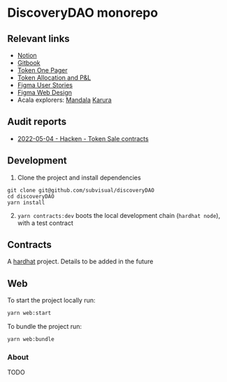 # DiscoveryDAO monorepo

[notion]: https://www.notion.so/fractal-/Discovery-DAO-0b8ada556f544e219e4756032f97c0e7
[gitbook]: https://app.gitbook.com/o/wJRQafZq48KlUkYl9v4X/s/txjkyhfQuOMVFy4HSbaM/
[hardhat]: https://hardhat.org/
[subvisual]: https://subvisual.com/
[token-alloc]: https://docs.google.com/spreadsheets/d/1KPmg42jJYDyhaShfwE8DNzEl1pk99AGFQx56E9VfwFY/edit#gid=2019661501
[figma-flows]: https://www.figma.com/file/pP7j75NZkAhL31C4hqwSNg/Stealth-DAO?node-id=3%3A4
[figma-designs]: https://www.figma.com/file/cTQvLFRdIxXA9Cr4qmBYwV/Citizend---Web-Design---Draft?node-id=78%3A310
[token-one-pager]: https://docs.google.com/document/d/1vswBT46bVJub2uGqz-fzuhznolyuRPwgkxJtFfz5FmE/edit#heading=h.w7ipbahzitg7
[mandala-explorer]: https://blockscout.mandala.acala.network/
[karura-explorer]: https://blockscout.karura.network/

## Relevant links

- [Notion][notion]
- [Gitbook][gitbook]
- [Token One Pager][token-one-pager]
- [Token Allocation and P&L][token-alloc]
- [Figma User Stories][figma-flows]
- [Figma Web Design][figma-designs]
- Acala explorers: [Mandala][mandala-explorer] [Karura][karura-explorer]

## Audit reports

- [2022-05-04 - Hacken - Token Sale contracts](./audits/2022-05-04_hacken_token-sale.pdf)

## Development

1. Clone the project and install dependencies

```
git clone git@github.com/subvisual/discoveryDAO
cd discoveryDAO
yarn install
```

2. `yarn contracts:dev` boots the local development chain (`hardhat node`), with a test contract

## Contracts

A [hardhat][hardhat] project. Details to be added in the future

## Web

To start the project locally run:

```sh
yarn web:start
```

To bundle the project run:

```sh
yarn web:bundle
```

### About

TODO
